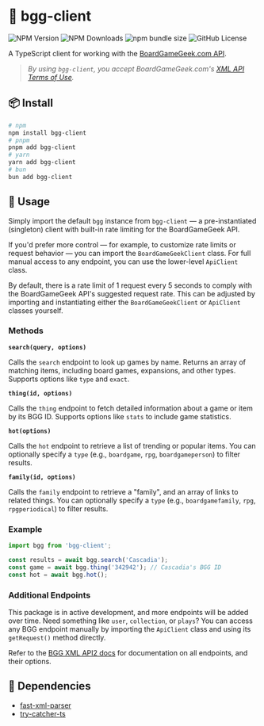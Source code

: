 # 🎲 bgg-client

![NPM Version](https://img.shields.io/npm/v/bgg-client)
![NPM Downloads](https://img.shields.io/npm/dm/bgg-client)
![npm bundle size](https://img.shields.io/bundlephobia/min/bgg-client)
![GitHub License](https://img.shields.io/github/license/ghall89/bgg-client)

A TypeScript client for working with the [BoardGameGeek.com API](https://boardgamegeek.com/wiki/page/BGG_XML_API2).

> _By using `bgg-client`, you accept BoardGameGeek.com's [XML API Terms of Use](https://boardgamegeek.com/wiki/page/XML_API_Terms_of_Use#)._

## 📦 Install

```bash
# npm
npm install bgg-client
# pnpm
pnpm add bgg-client
# yarn
yarn add bgg-client
# bun
bun add bgg-client
```

## 🚀 Usage

Simply import the default `bgg` instance from `bgg-client` — a pre-instantiated (singleton) client with built-in rate limiting for the BoardGameGeek API.

If you'd prefer more control — for example, to customize rate limits or request behavior — you can import the `BoardGameGeekClient` class. For full manual access to any endpoint, you can use the lower-level `ApiClient` class.

By default, there is a rate limit of 1 request every 5 seconds to comply with the BoardGameGeek API's suggested request rate. This can be adjusted by importing and instantiating either the `BoardGameGeekClient` or `ApiClient` classes yourself.

### Methods

**`search(query, options)`**

Calls the `search` endpoint to look up games by name. Returns an array of matching items, including board games, expansions, and other types. Supports options like `type` and `exact`.

**`thing(id, options)`**

Calls the `thing` endpoint to fetch detailed information about a game or item by its BGG ID. Supports options like `stats` to include game statistics.

**`hot(options)`**

Calls the `hot` endpoint to retrieve a list of trending or popular items. You can optionally specify a `type` (e.g., `boardgame`, `rpg`, `boardgameperson`) to filter results.

**`family(id, options)`**

Calls the `family` endpoint to retrieve a "family", and an array of links to related things. You can optionally specify a `type` (e.g., `boardgamefamily`, `rpg`, `rpgperiodical`) to filter results.

### Example

```ts
import bgg from 'bgg-client';

const results = await bgg.search('Cascadia');
const game = await bgg.thing('342942'); // Cascadia's BGG ID
const hot = await bgg.hot();
```

### Additional Endpoints

This package is in active development, and more endpoints will be added over time. Need something like `user`, `collection`, or `plays`? You can access any BGG endpoint manually by importing the `ApiClient` class and using its `getRequest()` method directly.

Refer to the [BGG XML API2 docs](https://boardgamegeek.com/wiki/page/BGG_XML_API2) for documentation on all endpoints, and their options.

## 🔗 Dependencies

- [fast-xml-parser](https://github.com/NaturalIntelligence/fast-xml-parser)
- [try-catcher-ts](https://github.com/ghall89/try-catcher-ts)
